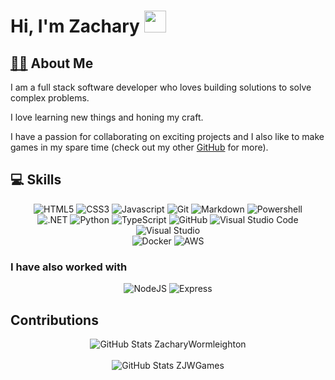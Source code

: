 <!-- https://colorhunt.co/palette/16213e0f3460533483e94560 -->

# Hi, I'm Zachary <img src="https://raw.githubusercontent.com/MartinHeinz/MartinHeinz/master/wave.gif" width="35px">

## [👩‍💻](#-developer) About Me

I am a full stack software developer who loves building solutions to solve complex problems.

I love learning new things and honing my craft.

I have a passion for collaborating on exciting projects and I also like to make games in my spare time (check out my other [GitHub](https://github.com/zjwgames) for more).


## 💻 Skills
<div align="center">
  <img src="https://img.shields.io/badge/-HTML5-16213E?logo=html5&style=for-the-badge&logoWidth=30" alt="HTML5">
  <img src="https://img.shields.io/badge/-CSS3-16213E?logo=css3&style=for-the-badge&logoWidth=30" alt="CSS3">
  <img src="https://img.shields.io/badge/-JavaScript-16213E?logo=javascript&style=for-the-badge&logoWidth=30" alt="Javascript">
  <img src="https://img.shields.io/badge/-Git-16213E?logo=git&style=for-the-badge&logoWidth=30" alt="Git">
  <img src="https://img.shields.io/badge/-Markdown-16213E?logo=markdown&style=for-the-badge&logoWidth=30" alt="Markdown">
  <img src="https://img.shields.io/badge/-Powershell-16213E?logo=powershell&style=for-the-badge&logoWidth=30" alt="Powershell">
  <br>
  <img src="https://img.shields.io/badge/-.NET-16213E?logo=.net&style=for-the-badge&logoWidth=30" alt=".NET">
  <img src="https://img.shields.io/badge/-Python-16213E?logo=python&style=for-the-badge&logoWidth=30" alt="Python">
  <img src="https://img.shields.io/badge/-TypeScript-16213E?logo=typescript&style=for-the-badge&logoWidth=30" alt="TypeScript">
  <img src="https://img.shields.io/badge/-GitHub-16213E?logo=github&style=for-the-badge&logoWidth=30" alt="GitHub">
  <img src="https://img.shields.io/badge/-Visual Studio Code-16213E?logo=visualstudiocode&style=for-the-badge&logoWidth=30" alt="Visual Studio Code">
  <img src="https://img.shields.io/badge/-Visual%20Studio-16213E?logo=visualstudio&style=for-the-badge&logoWidth=30" alt="Visual Studio">
  <br>
  <img src="https://img.shields.io/badge/-Docker-16213E?logo=docker&style=for-the-badge&logoWidth=30" alt="Docker">
  <img src="https://img.shields.io/badge/-AWS-16213E?logo=amazon&style=for-the-badge&logoWidth=30" alt="AWS">
</div>
<!--
- Add Java
<img src="" alt="">
-->

### I have also worked with
<div align="center">
  <img src="https://img.shields.io/badge/-NodeJS-0F3460?logo=node.js&logoColor=339933&style=for-the-badge&logoWidth=30" alt="NodeJS">
  <img src="https://img.shields.io/badge/-Express-0F3460?logo=express&logoColor=000000&style=for-the-badge&logoWidth=30" alt="Express">
</div>

<!--
- Add C++
-->

## Contributions

<div align="center">
  <img src="https://github-readme-stats.vercel.app/api/?username=zacharywormleighton&count_private=true&bg_color=16213E&hide_border=true&title_color=E94560&text_color=E94560&show_icons=true&icon_color=533483""https://github.com/anuraghazra/github-readme-stats" alt="GitHub Stats ZacharyWormleighton">
</div>

<br>

<div align="center">
  <img src="https://github-readme-stats.vercel.app/api/?username=zjwgames&count_private=true&bg_color=16213E&hide_border=true&title_color=E94560&text_color=E94560&show_icons=true&icon_color=533483""https://github.com/anuraghazra/github-readme-stats" alt="GitHub Stats ZJWGames">
</div>

<!--
**ZacharyWormleighton/ZacharyWormleighton** is a ✨ _special_ ✨ repository because its `README.md` (this file) appears on your GitHub profile.

Here are some ideas to get you started:

- 🔭 I’m currently working on ...
- 🌱 I’m currently learning ...
- 👯 I’m looking to collaborate on ...
- 🤔 I’m looking for help with ...
- 💬 Ask me about ...
- 📫 How to reach me: ...
- 😄 Pronouns: ...
- ⚡ Fun fact: ...
-->
